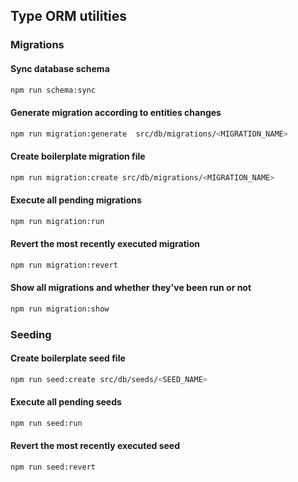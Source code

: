 ## Type ORM utilities

### Migrations

#### Sync database schema

```bash
npm run schema:sync
```

#### Generate migration according to entities changes

```bash
npm run migration:generate  src/db/migrations/<MIGRATION_NAME>
```

#### Create boilerplate migration file

```bash
npm run migration:create src/db/migrations/<MIGRATION_NAME>
```

#### Execute all pending migrations


```bash
npm run migration:run
```

#### Revert the most recently executed migration

```bash
npm run migration:revert
```

#### Show all migrations and whether they've been run or not

```bash
npm run migration:show
```

### Seeding

#### Create boilerplate seed file

```bash
npm run seed:create src/db/seeds/<SEED_NAME>
```

#### Execute all pending seeds

```bash
npm run seed:run
```

#### Revert the most recently executed seed

```bash
npm run seed:revert
```
